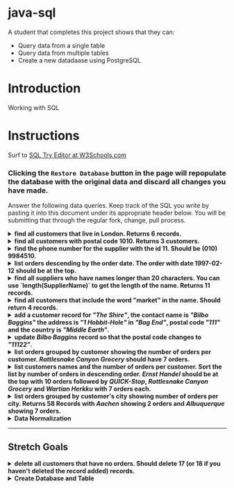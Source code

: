 # java-sql

A student that completes this project shows that they can:
* Query data from a single table
* Query data from multiple tables
* Create a new datadaase using PostgreSQL

# Introduction

Working with SQL

# Instructions

Surf to [SQL Try Editor at W3Schools.com](https://www.w3schools.com/Sql/tryit.asp?filename=trysql_select_top)  

### **Clicking the `Restore Database` button in the page will repopulate the database with the original data and discard all changes you have made**.

Answer the following data queries. Keep track of the SQL you write by pasting it into this document under its appropriate header below. You will be submitting that through the regular fork, change, pull process.

<details>
<summary><strong>find all customers that live in London. Returns 6 records.</strong></summary>

```
SELECT *
FROM Customers
WHERE City = "London";

CustomerID    CustomerName            ContactName         Address                        City     PostalCode   Country
4             Around the Horn         Thomas Hardy        120 Hanover Sq.                London   WA1 1DP      UK
11            B's Beverages           Victoria Ashworth   Fauntleroy Circus              London   EC2 5NT      UK
16            Consolidated Holdings   Elizabeth Brown     Berkeley Gardens 12 Brewery    London   WX1 6LT      UK
19            Eastern Connection      Ann Devon           35 King George                 London   WX3 6FW      UK
53            North/South             Simon Crowther      South House 300 Queensbridge   London   SW7 1RZ      UK
72            Seven Seas Imports      Hari Kumar          90 Wadhurst Rd.                London   OX15 4NB     UK
```
</details>

<details>
<summary><strong>find all customers with postal code 1010. Returns 3 customers.</strong></summary>

```
SELECT *
FROM Customers
WHERE PostalCode = "1010";

CustomerID   CustomerName                 ContactName        Address                               City           PostalCode   Country
12           Cactus Comidas para llevar   Patricio Simpson   Cerrito 333                           Buenos Aires   1010         Argentina
54           Océano Atlántico Ltda.       Yvonne Moncada     Ing. Gustavo Moncada 8585 Piso 20-A   Buenos Aires   1010         Argentina
64           Rancho grande                Sergio Gutiérrez   Av. del Libertador 900                Buenos Aires   1010         Argentina
```
</details>

<details>
<summary><strong>find the phone number for the supplier with the id 11. Should be (010) 9984510.</strong></summary>

```
SELECT Phone
FROM Suppliers
WHERE SupplierID = "11";

Phone
(010) 9984510
```
</details>

<details>
<summary><strong>list orders descending by the order date. The order with date 1997-02-12 should be at the top.</strong></summary>

```
SELECT *
FROM Orders
ORDER BY OrderDate desc;

OrderID  CustomerID  EmployeeID  OrderDate   ShipperID
10443    66          8           1997-02-12  1
10442    20          3           1997-02-11  2
10440    71          4           1997-02-10  2
10441    55          3           1997-02-10  2
10439    51          6           1997-02-07  3
10438    79          3           1997-02-06  2
10436    7           3           1997-02-05  2
10437    87          8           1997-02-05  1
10435    16          8           1997-02-04  2
10433    60          3           1997-02-03  3
10434    24          3           1997-02-03  2
10432    75          3           1997-01-31  2
10430    20          4           1997-01-30  1
10431    10          4           1997-01-30  2
10429    37          3           1997-01-29  2
10428    66          7           1997-01-28  1
10426    29          4           1997-01-27  1
10427    59          4           1997-01-27  2
10425    41          6           1997-01-24  2
10423    31          6           1997-01-23  3
10424    51          7           1997-01-23  2
10422    27          2           1997-01-22  1
10420    88          3           1997-01-21  1
10421    61          8           1997-01-21  1
10419    68          4           1997-01-20  2
10418    63          4           1997-01-17  1
10416    87          8           1997-01-16  3
10417    73          4           1997-01-16  3
10415    36          3           1997-01-15  1
10413    41          3           1997-01-14  2
10414    21          2           1997-01-14  3
10412    87          8           1997-01-13  2
10410    10          3           1997-01-10  3
10411    10          9           1997-01-10  3
10409    54          3           1997-01-09  1
10408    23          8           1997-01-08  1
10406    62          7           1997-01-07  1
10407    56          2           1997-01-07  2
10405    47          1           1997-01-06  1
10403    20          4           1997-01-03  3
10404    49          2           1997-01-03  1
10402    20          8           1997-01-02  2
10400    19          1           1997-01-01  3
10401    65          1           1997-01-01  1
10399    83          8           1996-12-31  3
10398    71          2           1996-12-30  3
10396    25          1           1996-12-27  3
10397    60          5           1996-12-27  1
10395    35          6           1996-12-26  1
10393    71          1           1996-12-25  3
10394    36          1           1996-12-25  3
10392    59          2           1996-12-24  3
10390    20          6           1996-12-23  1
10391    17          3           1996-12-23  3
10389    10          4           1996-12-20  2
10388    72          2           1996-12-19  1
10386    21          9           1996-12-18  3
10387    70          1           1996-12-18  2
10385    75          1           1996-12-17  2
10383    4           8           1996-12-16  3
10384    5           3           1996-12-16  3
10382    20          4           1996-12-13  1
10380    37          8           1996-12-12  3
10381    46          3           1996-12-12  3
10379    61          2           1996-12-11  1
10378    24          5           1996-12-10  3
10376    51          1           1996-12-09  2
10377    72          1           1996-12-09  3
10375    36          3           1996-12-06  2
10373    37          4           1996-12-05  3
10374    91          1           1996-12-05  3
10372    62          5           1996-12-04  2
10370    14          6           1996-12-03  2
10371    41          1           1996-12-03  1
10369    75          8           1996-12-02  2
10368    20          2           1996-11-29  2
10366    29          8           1996-11-28  2
10367    83          7           1996-11-28  3
10365    3           3           1996-11-27  2
10363    17          4           1996-11-26  3
10364    19          1           1996-11-26  1
10362    9           3           1996-11-25  1
10360    7           4           1996-11-22  3
10361    63          1           1996-11-22  2
10359    72          5           1996-11-21  3
10358    41          5           1996-11-20  1
10357    46          1           1996-11-19  3
10356    86          6           1996-11-18  2
10355    4           6           1996-11-15  1
10354    58          8           1996-11-14  3
10353    59          7           1996-11-13  3
10352    28          3           1996-11-12  3
10350    41          6           1996-11-11  2
10351    20          1           1996-11-11  1
10349    75          7           1996-11-08  1
10348    86          4           1996-11-07  2
10347    21          4           1996-11-06  3
10346    65          3           1996-11-05  3
10345    63          2           1996-11-04  2
10344    89          4           1996-11-01  2
10343    44          4           1996-10-31  1
10342    25          4           1996-10-30  2
10340    9           1           1996-10-29  3
10341    73          7           1996-10-29  3
10339    51          2           1996-10-28  2
10338    55          4           1996-10-25  3
10337    25          4           1996-10-24  3
10336    60          7           1996-10-23  2
10335    37          7           1996-10-22  2
10334    84          8           1996-10-21  2
10333    87          5           1996-10-18  3
10332    51          3           1996-10-17  2
10330    46          3           1996-10-16  1
10331    9           9           1996-10-16  1
10329    75          4           1996-10-15  2
10328    28          4           1996-10-14  3
10327    24          2           1996-10-11  1
10326    8           4           1996-10-10  2
10325    39          1           1996-10-09  3
10324    71          9           1996-10-08  1
10323    39          4           1996-10-07  1
10322    58          7           1996-10-04  3
10320    87          5           1996-10-03  3
10321    38          3           1996-10-03  2
10319    80          7           1996-10-02  3
10318    38          8           1996-10-01  2
10317    48          6           1996-09-30  1
10316    65          1           1996-09-27  3
10315    38          4           1996-09-26  2
10314    65          1           1996-09-25  2
10313    63          2           1996-09-24  2
10312    86          2           1996-09-23  2
10310    77          8           1996-09-20  2
10311    18          1           1996-09-20  3
10309    37          3           1996-09-19  1
10308    2           7           1996-09-18  3
10307    48          2           1996-09-17  2
10306    69          1           1996-09-16  3
10305    55          8           1996-09-13  3
10304    80          1           1996-09-12  2
10303    30          7           1996-09-11  2
10302    76          4           1996-09-10  2
10300    49          2           1996-09-09  2
10301    86          8           1996-09-09  2
10299    67          4           1996-09-06  2
10298    37          6           1996-09-05  2
10297    7           5           1996-09-04  2
10296    46          6           1996-09-03  1
10295    85          2           1996-09-02  2
10294    65          4           1996-08-30  2
10293    80          1           1996-08-29  3
10292    81          1           1996-08-28  2
10290    15          8           1996-08-27  1
10291    61          6           1996-08-27  2
10289    11          7           1996-08-26  3
10288    66          4           1996-08-23  1
10287    67          8           1996-08-22  3
10286    63          8           1996-08-21  3
10285    63          1           1996-08-20  2
10284    44          4           1996-08-19  1
10283    46          3           1996-08-16  3
10282    69          4           1996-08-15  1
10280    5           2           1996-08-14  1
10281    69          4           1996-08-14  1
10279    44          8           1996-08-13  2
10278    5           8           1996-08-12  2
10277    52          2           1996-08-09  3
10276    80          8           1996-08-08  3
10275    49          1           1996-08-07  1
10274    85          6           1996-08-06  1
10273    63          3           1996-08-05  3
10272    65          6           1996-08-02  2
10270    87          1           1996-08-01  1
10271    75          6           1996-08-01  2
10269    89          5           1996-07-31  1
10268    33          8           1996-07-30  3
10267    25          4           1996-07-29  1
10266    87          3           1996-07-26  3
10265    7           2           1996-07-25  1
10264    24          6           1996-07-24  3
10263    20          9           1996-07-23  3
10262    65          8           1996-07-22  3
10260    55          4           1996-07-19  1
10261    61          4           1996-07-19  2
10259    13          4           1996-07-18  3
10258    20          1           1996-07-17  1
10257    35          4           1996-07-16  3
10256    88          3           1996-07-15  2
10255    68          9           1996-07-12  3
10254    14          5           1996-07-11  2
10253    34          3           1996-07-10  2
10252    76          4           1996-07-09  2
10250    34          4           1996-07-08  2
10251    84          3           1996-07-08  1
10249    81          6           1996-07-05  1
10248    90          5           1996-07-04  3
```
</details>

<details>
<summary><strong>find all suppliers who have names longer than 20 characters. You can use `length(SupplierName)` to get the length of the name. Returns 11 records.</strong></summary>

```
SELECT * 
FROM Suppliers
WHERE length(SupplierName) > 20;

SupplierID  SupplierName                            ContactName                 Address                                        City         PostalCode  Country  Phone
2           New Orleans Cajun Delights              Shelley Burke               P.O. Box 78934                                 New Orleans  70117       USA      (100) 555-4822
3           Grandma Kelly's Homestead               Regina Murphy               707 Oxford Rd.                                 Ann Arbor    48104       USA      (313) 555-5735
5           Cooperativa de Quesos 'Las Cabras'      Antonio del Valle Saavedra  Calle del Rosal 4                              Oviedo       33007       Spain    (98) 598 76 54
8           Specialty Biscuits, Ltd.                Peter Wilson                29 King's Way                                  Manchester   M14 GSD     UK       (161) 555-4448
10          Refrescos Americanas LTDA               Carlos Diaz                 Av. das Americanas 12.890                      São Paulo    5442        Brazil   (11) 555 4640
11          Heli Süßwaren GmbH & Co. KG             Petra Winkler               Tiergartenstraße 5                             Berlin       10785       Germany  (010) 9984510
12          Plutzer Lebensmittelgroßmärkte AG       Martin Bein                 Bogenallee 51                                  Frankfurt    60439       Germany  (069) 992755
13          Nord-Ost-Fisch Handelsgesellschaft mbH  Sven Petersen               Frahmredder 112a                               Cuxhaven     27478       Germany  (04721) 8713
14          Formaggi Fortini s.r.l.                 Elio Rossi                  Viale Dante, 75                                Ravenna      48100       Italy    (0544) 60323
18          Aux joyeux ecclésiastiques              Guylène Nodier              203, Rue des Francs-Bourgeois                  Paris        75004       France   (1) 03.83.00.68
19          New England Seafood Cannery             Robb Merchant               Order Processing Dept. 2100 Paul Revere Blvd.  Boston       02134       USA      (617) 555-3267
```
</details>

<details>
<summary><strong>find all customers that include the word "market" in the name. Should return 4 records.</strong></summary>

```
SELECT * 
FROM Customers
WHERE CustomerName LIKE "%market%";

CustomerID  CustomerName             ContactName        Address                      City       PostalCode  Country
10          Bottom-Dollar Marketse   Elizabeth Lincoln  23 Tsawassen Blvd.           Tsawassen  T2F 8M4     Canada
32          Great Lakes Food Market  Howard Snyder      2732 Baker Blvd.             Eugene     97403       USA
71          Save-a-lot Markets       Jose Pavarotti     187 Suffolk Ln.              Boise      83720       USA
89          White Clover Markets     Karl Jablonski     305 - 14th Ave. S. Suite 3B  Seattle    98128       USA
```
</details>

<details>
<summary><strong>add a customer record for <em>"The Shire"</em>, the contact name is <em>"Bilbo Baggins"</em> the address is <em>"1 Hobbit-Hole"</em> in <em>"Bag End"</em>, postal code <em>"111"</em> and the country is <em>"Middle Earth"</em>.</strong></summary>

```
INSERT INTO Customers(CustomerName, ContactName, Address, City, PostalCode, Country)
VALUES ("The Shire", "Bilbo Baggins", "1 Hobbit-Hole", "Bag End", "111", "Middle Earth");

You have made changes to the database. Rows affected: 1
```
</details>
 
<details>
<summary><strong>update <em>Bilbo Baggins</em> record so that the postal code changes to <em>"11122"</em>.</strong></summary>

```
UPDATE Customers
SET PostalCode = "11122"
WHERE ContactName = "Bilbo Baggins";

You have made changes to the database. Rows affected: 1
```
</details>
 
<details> 
<summary><strong>list orders grouped by customer showing the number of orders per customer. <em>Rattlesnake Canyon Grocery</em> should have 7 orders.</strong></summary>

```
SELECT COUNT(o.CustomerID), c.CustomerName, c.ContactName
FROM Orders o JOIN Customers c 
WHERE o.CustomerID = c.CustomerID
GROUP BY c.CustomerName;

COUNT(o.CustomerID)  CustomerName                        ContactName
1                    Ana Trujillo Emparedados y helados  Ana Trujillo
1                    Antonio Moreno Taquería             Antonio Moreno
2                    Around the Horn                     Thomas Hardy
1                    B's Beverages                       Victoria Ashworth
3                    Berglunds snabbköp                  Christina Berglund
4                    Blondel père et fils                Frédérique Citeaux
3                    Bon app'                            Laurence Lebihans
4                    Bottom-Dollar Marketse              Elizabeth Lincoln
1                    Bólido Comidas preparadas           Martín Sommer
1                    Centro comercial Moctezuma          Francisco Chang
2                    Chop-suey Chinese                   Yang Wang
1                    Comércio Mineiro                    Pedro Afonso
1                    Consolidated Holdings               Elizabeth Brown
4                    Die Wandernde Kuh                   Rita Müller
2                    Drachenblut Delikatessend           Sven Ottlieb
1                    Du monde entier                     Janine Labrune
2                    Eastern Connection                  Ann Devon
10                   Ernst Handel                        Roland Mendel
3                    Familia Arquibaldo                  Aria Cruz
1                    Folies gourmandes                   Martine Rancé
4                    Folk och fä HB                      Maria Larsson
1                    Franchi S.p.A.                      Paolo Accorti
4                    Frankenversand                      Peter Franken
2                    Furia Bacalhau e Frutos do Mar      Lino Rodriguez
1                    GROSELLA-Restaurante                Manuel Pereira
2                    Galería del gastrónomo              Eduardo Saavedra
1                    Godos Cocina Típica                 José Pedro Freyre
1                    Gourmet Lanchonetes                 André Fonseca
2                    HILARIÓN-Abastos                    Carlos Hernández
2                    Hanari Carnes                       Mario Pontes
3                    Hungry Coyote Import Store          Yoshi Latimer
6                    Hungry Owl All-Night Grocers        Patricia McKenna
3                    Island Trading                      Helen Bennett
2                    Königlich Essen                     Philip Cramer
5                    LILA-Supermercado                   Carlos González
1                    LINO-Delicateses                    Felipe Izquierdo
5                    La maison d'Asie                    Annette Roulet
3                    Lehmanns Marktstand                 Renate Messner
2                    Lonesome Pine Restaurant            Fran Wilson
3                    Magazzini Alimentari Riuniti        Giovanni Rovelli
1                    Morgenstern Gesundkost              Alexander Feuer
5                    Mère Paillarde                      Jean Fresnière
1                    Océano Atlántico Ltda.              Yvonne Moncada
4                    Old World Delicatessen              Rene Phillips
1                    Ottilies Käseladen                  Henriette Pfalzheim
2                    Pericles Comidas clásicas           Guillermo Fernández
3                    Piccolo und mehr                    Georg Pipps
3                    Princesa Isabel Vinhoss             Isabel de Castro
7                    QUICK-Stop                          Horst Kloss
4                    Que Delícia                         Bernardo Batista
2                    Queen Cozinha                       Lúcia Carvalho
7                    Rattlesnake Canyon Grocery          Paula Wilson
3                    Reggiani Caseifici                  Maurizio Moroni
2                    Ricardo Adocicados                  Janete Limeira
2                    Richter Supermarkt                  Michael Holz
3                    Romero y tomillo                    Alejandra Camino
1                    Santé Gourmet                       Jonas Bergulfsen
4                    Save-a-lot Markets                  Jose Pavarotti
3                    Seven Seas Imports                  Hari Kumar
2                    Simons bistro                       Jytte Petersen
6                    Split Rail Beer & Ale               Art Braunschweiger
2                    Suprêmes délices                    Pascale Cartrain
1                    The Big Cheese                      Liz Nixon
1                    Toms Spezialitäten                  Karin Josephs
4                    Tortuga Restaurante                 Miguel Angel Paolino
2                    Tradição Hipermercados              Anabela Domingues
2                    Vaffeljernet                        Palle Ibsen
2                    Victuailles en stock                Mary Saveley
2                    Vins et alcools Chevalier           Paul Henriot
7                    Wartian Herkku                      Pirkko Koskitalo
2                    Wellington Importadora              Paula Parente
2                    White Clover Markets                Karl Jablonski
1                    Wilman Kala                         Matti Karttunen
1                    Wolski                              Zbyszek
```
</details>
 
<details>
<summary><strong>list customers names and the number of orders per customer. Sort the list by number of orders in descending order. <em>Ernst Handel</em> should be at the top with 10 orders followed by <em>QUICK-Stop</em>, <em>Rattlesnake Canyon Grocery</em> and <em>Wartian Herkku</em> with 7 orders each.</strong></summary>

```
SELECT COUNT(o.CustomerID), c.CustomerName, c.ContactName
FROM Orders o JOIN Customers c 
WHERE o.CustomerID = c.CustomerID
GROUP BY c.CustomerName desc;

orderCount  CustomerName                        ContactName
10          Ernst Handel                        Roland Mendel
7           QUICK-Stop                          Horst Kloss
7           Rattlesnake Canyon Grocery          Paula Wilson
7           Wartian Herkku                      Pirkko Koskitalo
6           Hungry Owl All-Night Grocers        Patricia McKenna
6           Split Rail Beer & Ale               Art Braunschweiger
5           LILA-Supermercado                   Carlos González
5           La maison d'Asie                    Annette Roulet
5           Mère Paillarde                      Jean Fresnière
4           Blondel père et fils                Frédérique Citeaux
4           Bottom-Dollar Marketse              Elizabeth Lincoln
4           Die Wandernde Kuh                   Rita Müller
4           Folk och fä HB                      Maria Larsson
4           Frankenversand                      Peter Franken
4           Old World Delicatessen              Rene Phillips
4           Que Delícia                         Bernardo Batista
4           Save-a-lot Markets                  Jose Pavarotti
4           Tortuga Restaurante                 Miguel Angel Paolino
3           Berglunds snabbköp                  Christina Berglund
3           Bon app'                            Laurence Lebihans
3           Familia Arquibaldo                  Aria Cruz
3           Hungry Coyote Import Store          Yoshi Latimer
3           Island Trading                      Helen Bennett
3           Lehmanns Marktstand                 Renate Messner
3           Magazzini Alimentari Riuniti        Giovanni Rovelli
3           Piccolo und mehr                    Georg Pipps
3           Princesa Isabel Vinhoss             Isabel de Castro
3           Reggiani Caseifici                  Maurizio Moroni
3           Romero y tomillo                    Alejandra Camino
3           Seven Seas Imports                  Hari Kumar
2           Around the Horn                     Thomas Hardy
2           Chop-suey Chinese                   Yang Wang
2           Drachenblut Delikatessend           Sven Ottlieb
2           Eastern Connection                  Ann Devon
2           Furia Bacalhau e Frutos do Mar      Lino Rodriguez
2           Galería del gastrónomo              Eduardo Saavedra
2           HILARIÓN-Abastos                    Carlos Hernández
2           Hanari Carnes                       Mario Pontes
2           Königlich Essen                     Philip Cramer
2           Lonesome Pine Restaurant            Fran Wilson
2           Pericles Comidas clásicas           Guillermo Fernández
2           Queen Cozinha                       Lúcia Carvalho
2           Ricardo Adocicados                  Janete Limeira
2           Richter Supermarkt                  Michael Holz
2           Simons bistro                       Jytte Petersen
2           Suprêmes délices                    Pascale Cartrain
2           Tradição Hipermercados              Anabela Domingues
2           Vaffeljernet                        Palle Ibsen
2           Victuailles en stock                Mary Saveley
2           Vins et alcools Chevalier           Paul Henriot
2           Wellington Importadora              Paula Parente
2           White Clover Markets                Karl Jablonski
1           Ana Trujillo Emparedados y helados  Ana Trujillo
1           Antonio Moreno Taquería             Antonio Moreno
1           B's Beverages                       Victoria Ashworth
1           Bólido Comidas preparadas           Martín Sommer
1           Centro comercial Moctezuma          Francisco Chang
1           Comércio Mineiro                    Pedro Afonso
1           Consolidated Holdings               Elizabeth Brown
1           Du monde entier                     Janine Labrune
1           Folies gourmandes                   Martine Rancé
1           Franchi S.p.A.                      Paolo Accorti
1           GROSELLA-Restaurante                Manuel Pereira
1           Godos Cocina Típica                 José Pedro Freyre
1           Gourmet Lanchonetes                 André Fonseca
1           LINO-Delicateses                    Felipe Izquierdo
1           Morgenstern Gesundkost              Alexander Feuer
1           Océano Atlántico Ltda.              Yvonne Moncada
1           Ottilies Käseladen                  Henriette Pfalzheim
1           Santé Gourmet                       Jonas Bergulfsen
1           The Big Cheese                      Liz Nixon
1           Toms Spezialitäten                  Karin Josephs
1           Wilman Kala                         Matti Karttunen
1           Wolski                              Zbyszek
```
</details>
 
<details>
<summary><strong>list orders grouped by customer's city showing number of orders per city. Returns 58 Records with <em>Aachen</em> showing 2 orders and <em>Albuquerque</em> showing 7 orders.</strong></summary>
> This is very similar to the previous two queries, however, it focuses on the City rather than the CustomerName
</details>

<details>
<summary><strong>Data Normalization</strong></summary>

Note: This step does not use PostgreSQL!

Take the following data and normalize it into a 3NF database.

| Person Name | Pet Name | Pet Type | Pet Name 2 | Pet Type 2 | Pet Name 3 | Pet Type 3 | Fenced Yard | City Dweller |
|-------------|----------|----------|------------|------------|------------|------------|-------------|--------------|
| Jane        | Ellie    | Dog      | Tiger      | Cat        | Toby       | Turtle     | No          | Yes          |
| Bob         | Joe      | Horse    |            |            |            |            | No          | No           |
| Sam         | Ginger   | Dog      | Miss Kitty | Cat        | Bubble     | Fish       | Yes         | No           |
</details>

---
## Stretch Goals

<details>
<summary><strong>delete all customers that have no orders. Should delete 17 (or 18 if you haven't deleted the record added) records.</strong></summary>
> This is done with a DELETE query

> In the WHERE clause, you can provide another list with an IN keyword this list can be the result of another SELECT query. Write a query to return a list of CustomerIDs that meet the criteria above. Pass that to the IN keyword of the WHERE clause as the list of IDs to be deleted
 
> Use a LEFT JOIN to join the Orders table onto the Customers table and check for a NULL value in the OrderID column
</details>
 
<details>
<summary><strong>Create Database and Table</strong></summary>

### Keep track of the code you write and paste at the end of this document

- use pgAdmin to create a database, naming it `budget`.
- add an `accounts` table with the following _schema_:

  - `id`, numeric value with no decimal places that should autoincrement.
  - `name`, string, add whatever is necessary to make searching by name faster.
  - `budget` numeric value.

- constraints
  - the `id` should be the primary key for the table.
  - account `name` should be unique.
  - account `budget` is required.
</details>